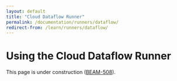 ```yaml
---
layout: default
title: "Cloud Dataflow Runner"
permalink: /documentation/runners/dataflow/
redirect-from: /learn/runners/dataflow/
---
```

# Using the Cloud Dataflow Runner

This page is under construction ([BEAM-508](https://issues.apache.org/jira/browse/BEAM-508)).
